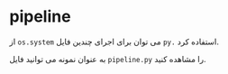 # pipeline

از `os.system` می توان برای اجرای چندین فایل `py.` استفاده کرد.


به عنوان نمونه می توانید فایل `pipeline.py` را مشاهده کنید.
